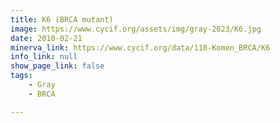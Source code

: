 ```yaml
---
title: K6 (BRCA mutant)
image: https://www.cycif.org/assets/img/gray-2023/K6.jpg
date: 2010-02-21
minerva_link: https://www.cycif.org/data/110-Komen_BRCA/K6
info_link: null
show_page_link: false
tags:
    - Gray
    - BRCA

---
```


